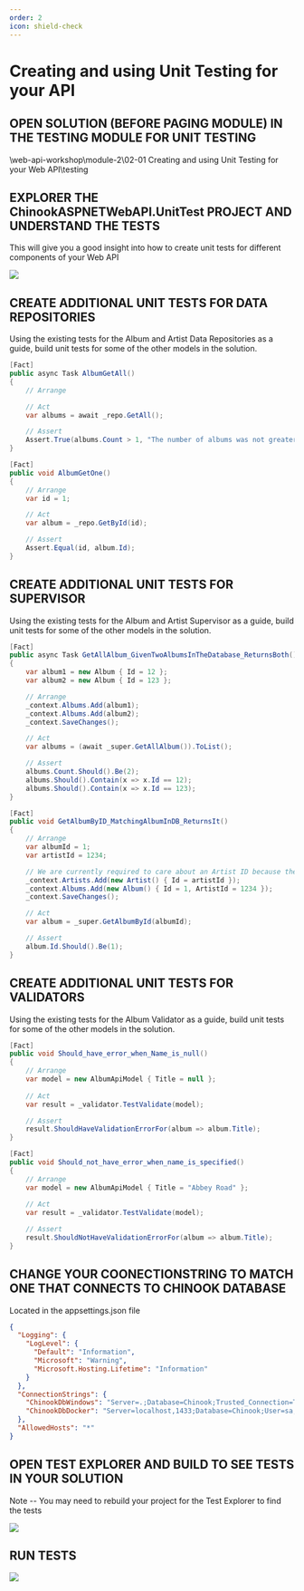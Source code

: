 ```yaml
---
order: 2
icon: shield-check
---
```

# Creating and using Unit Testing for your API

## OPEN SOLUTION (BEFORE PAGING MODULE) IN THE TESTING MODULE FOR UNIT TESTING

\web-api-workshop\module-2\02-01 Creating and using Unit Testing for your Web API\testing

## EXPLORER THE ChinookASPNETWebAPI.UnitTest PROJECT AND UNDERSTAND THE TESTS

This will give you a good insight into how to create unit tests for different components of your Web API


![](unit-testing/Snag_cd4253.png)


## CREATE ADDITIONAL UNIT TESTS FOR DATA REPOSITORIES

Using the existing tests for the Album and Artist Data Repositories as a guide, build unit tests for some of the other models in the solution.

```csharp
[Fact]
public async Task AlbumGetAll()
{
    // Arrange

    // Act
    var albums = await _repo.GetAll();

    // Assert
    Assert.True(albums.Count > 1, "The number of albums was not greater than 1");
}

[Fact]
public void AlbumGetOne()
{
    // Arrange
    var id = 1;

    // Act
    var album = _repo.GetById(id);

    // Assert
    Assert.Equal(id, album.Id);
}
```


## CREATE ADDITIONAL UNIT TESTS FOR SUPERVISOR

Using the existing tests for the Album and Artist Supervisor as a guide, build unit tests for some of the other models in the solution.

```csharp
[Fact]
public async Task GetAllAlbum_GivenTwoAlbumsInTheDatabase_ReturnsBoth()
{
    var album1 = new Album { Id = 12 };
    var album2 = new Album { Id = 123 };

    // Arrange
    _context.Albums.Add(album1);
    _context.Albums.Add(album2);
    _context.SaveChanges();

    // Act
    var albums = (await _super.GetAllAlbum()).ToList();

    // Assert
    albums.Count.Should().Be(2);
    albums.Should().Contain(x => x.Id == 12);
    albums.Should().Contain(x => x.Id == 123);
}

[Fact]
public void GetAlbumByID_MatchingAlbumInDB_ReturnsIt()
{
    // Arrange
    var albumId = 1;
    var artistId = 1234;

    // We are currently required to care about an Artist ID because the convert part of album specifically references the artist repository as well.
    _context.Artists.Add(new Artist() { Id = artistId });
    _context.Albums.Add(new Album() { Id = 1, ArtistId = 1234 });
    _context.SaveChanges();

    // Act
    var album = _super.GetAlbumById(albumId);

    // Assert
    album.Id.Should().Be(1);
}
```


## CREATE ADDITIONAL UNIT TESTS FOR VALIDATORS

Using the existing tests for the Album Validator as a guide, build unit tests for some of the other models in the solution.

```csharp
[Fact]
public void Should_have_error_when_Name_is_null()
{
    // Arrange
    var model = new AlbumApiModel { Title = null };
    
    // Act
    var result = _validator.TestValidate(model);

    // Assert
    result.ShouldHaveValidationErrorFor(album => album.Title);
}

[Fact]
public void Should_not_have_error_when_name_is_specified()
{
    // Arrange
    var model = new AlbumApiModel { Title = "Abbey Road" };
    
    // Act
    var result = _validator.TestValidate(model);

    // Assert
    result.ShouldNotHaveValidationErrorFor(album => album.Title);
}
```


## CHANGE YOUR COONECTIONSTRING TO MATCH ONE THAT CONNECTS TO CHINOOK DATABASE

Located in the appsettings.json file

```json
{
  "Logging": {
    "LogLevel": {
      "Default": "Information",
      "Microsoft": "Warning",
      "Microsoft.Hosting.Lifetime": "Information"
    }
  },
  "ConnectionStrings": {
    "ChinookDbWindows": "Server=.;Database=Chinook;Trusted_Connection=True;TrustServerCertificate=True;Application Name=Chinook7WebAPI",
    "ChinookDbDocker": "Server=localhost,1433;Database=Chinook;User=sa;Password=P@55w0rd;Trusted_Connection=False;Application Name=ChinookASPNETCoreAPINTier"
  },
  "AllowedHosts": "*"
}
```


## OPEN TEST EXPLORER AND BUILD TO SEE TESTS IN YOUR SOLUTION

Note -- You may need to rebuild your project for the Test Explorer to find the tests

![](unit-testing/Snag_cd4eb7.png)


## RUN TESTS


![](unit-testing/Snag_cd5b88.png)
